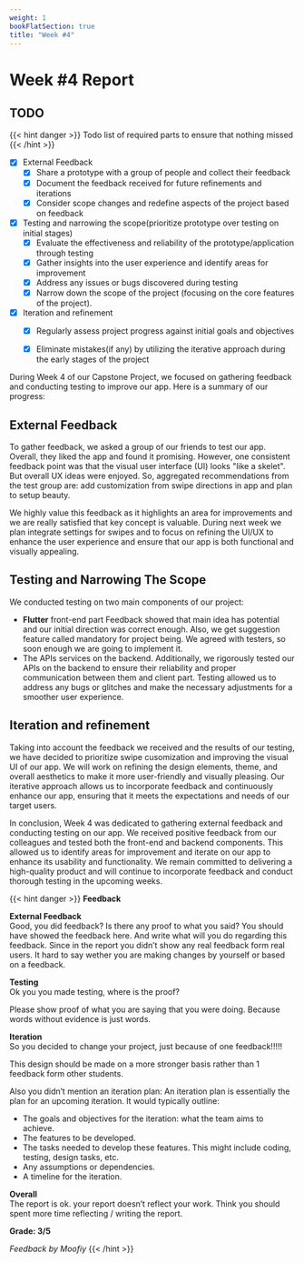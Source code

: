 ```yaml
---
weight: 1
bookFlatSection: true
title: "Week #4"
---
```


# Week #4 Report

## TODO

{{< hint danger >}}
Todo list of required parts to ensure that nothing missed
{{< /hint >}}

- [x] External Feedback
  - [x] Share a prototype with a group of people and collect their feedback
  - [x] Document the feedback received for future refinements and iterations
  - [x] Consider scope changes and redefine aspects of the project based on
        feedback
- [x] Testing and narrowing the scope(prioritize prototype over testing on initial stages)
  - [x] Evaluate the effectiveness and reliability of the prototype/application
        through testing
  - [x] Gather insights into the user experience and identify areas for
        improvement
  - [x] Address any issues or bugs discovered during testing
  - [x] Narrow down the scope of the project (focusing on the core features of the project).
- [x] Iteration and refinement
  - [x] Regularly assess project progress against initial goals and objectives
  - [x] Eliminate mistakes(if any) by utilizing the iterative approach during the early
        stages of the project


During Week 4 of our Capstone Project, we focused on gathering feedback and conducting testing to improve our app. Here is a summary of our progress:

## External Feedback

To gather feedback, we asked a group of our friends to test our app. Overall, they liked the app and found it promising. However, one consistent feedback point was that the visual user interface (UI) looks "like a skelet". But overall UX ideas were enjoyed. So, aggregated recommendations from the test group are: add customization from swipe directions in app and plan to setup beauty.

We highly value this feedback as it highlights an area for improvements and we are really satisfied that key concept is valuable. During next week we plan integrate settings for swipes and to focus on refining the UI/UX to enhance the user experience and ensure that our app is both functional and visually appealing.

## Testing and Narrowing The Scope

We conducted testing on two main components of our project:
- **Flutter** front-end part
    Feedback showed that main idea has potential and our initial direction was correct enough. Also, we get suggestion feature called mandatory for project being. We agreed with testers, so soon enough we are going to implement it.
- The APIs services on the backend.
    Additionally, we rigorously tested our APIs on the backend to ensure their reliability and proper communication between them and client part.
    Testing allowed us to address any bugs or glitches and make the necessary adjustments for a smoother user experience.

## Iteration and refinement

Taking into account the feedback we received and the results of our testing, we have decided to prioritize swipe cusomization and improving the visual UI of our app. We will work on refining the design elements, theme, and overall aesthetics to make it more user-friendly and visually pleasing. Our iterative approach allows us to incorporate feedback and continuously enhance our app, ensuring that it meets the expectations and needs of our target users. 

In conclusion, Week 4 was dedicated to gathering external feedback and conducting testing on our app. We received positive feedback from our colleagues and tested both the front-end and backend components. This allowed us to identify areas for improvement and iterate on our app to enhance its usability and functionality. We remain committed to delivering a high-quality product and will continue to incorporate feedback and conduct thorough testing in the upcoming weeks.

{{< hint danger >}}
**Feedback**

**External Feedback**<br>
Good, you did feedback? Is there any proof to what you said?
You should have showed the feedback here.
And write what will you do regarding this feedback.
Since in the report you didn’t show any real feedback form real users. It hard to say wether you are making changes by yourself or based on a feedback.

**Testing**<br>
Ok you you made testing, where is the proof?

Please show proof of what you are saying that you were doing. Because words without evidence is just words.


**Iteration**<br>
So you decided to change your project, just because of one feedback!!!!!

This design should be made on a more stronger basis rather than 1 feedback form other students.


Also you didn’t mention an iteration plan:
An iteration plan is essentially the plan for an upcoming iteration. It would typically outline:
* The goals and objectives for the iteration: what the team aims to achieve.
* The features to be developed.
* The tasks needed to develop these features. This might include coding, testing, design tasks, etc.
* Any assumptions or dependencies.
* A timeline for the iteration.

**Overall**<br>
The report is ok. your report doesn’t reflect your work. Think you should spent more time reflecting / writing the report.

**Grade: 3/5**

_Feedback by Moofiy_
{{< /hint >}}